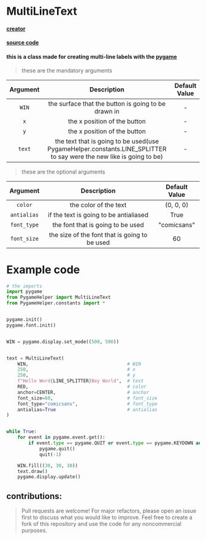 # MultiLineText

#### [creator](https://github.com/Emc2356)
#### [source code](https://github.com/Emc2356/Pygame-Widgets)

#### this is a class made for creating multi-line labels with the [pygame](https://www.pygame.org)
> these are the mandatory arguments

| Argument | Description | Default Value |
|:----------:|:-------------:|:---------------:|
| `WIN` | the surface that the button is going to be drawn in | - |
| `x` | the x position of the button | - |
| `y` | the x position of the button | - |
| `text` | the text that is going to be used(use PygameHelper.constants.LINE_SPLITTER to say were the new like is going to be) | - |
> these are the optional arguments

| Argument | Description | Default Value |
|:----------:|:-------------:|:---------------:|
| `color` | the color of the text | (0, 0, 0) |
| `antialias` | if the text is going to be antialiased | True |
| `font_type` | the font that is going to be used | "comicsans" |
| `font_size` | the size of the font that is going to be used | 60 |

# Example code
```python
# the imports
import pygame
from PygameHelper import MultiLineText
from PygameHelper.constants import *


pygame.init()
pygame.font.init()


WIN = pygame.display.set_mode((500, 500))


text = MultiLineText(
    WIN,                                    # WIN
    250,                                    # x
    250,                                    # y
    f"Hello Word{LINE_SPLITTER}Bey World",  # text
    RED,                                    # color
    anchor=CENTER,                          # anchor
    font_size=60,                           # font_size
    font_type="comicsans",                  # font_type
    antialias=True                          # antialias
)


while True:
    for event in pygame.event.get():
        if event.type == pygame.QUIT or event.type == pygame.KEYDOWN and event.key == pygame.K_ESCAPE:
            pygame.quit()
            quit(-1)

    WIN.fill((30, 30, 30))
    text.draw()
    pygame.display.update()

```

contributions: 
---
> Pull requests are welcome! For major refactors,
> please open an issue first to discuss what you would like to improve.
> Feel free to create a fork of this repository and use the code for any noncommercial purposes.